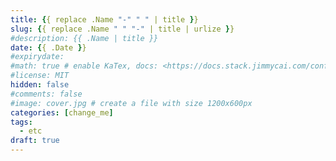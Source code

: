 ```yaml
---
title: {{ replace .Name "-" " " | title }}
slug: {{ replace .Name " " "-" | title | urlize }}
#description: {{ .Name | title }}
date: {{ .Date }}
#expirydate:
#math: true # enable KaTex, docs: <https://docs.stack.jimmycai.com/configuration/#math>
#license: MIT
hidden: false
#comments: false
#image: cover.jpg # create a file with size 1200x600px
categories: [change_me]
tags:
  - etc
draft: true
---
```


<!--more-->
